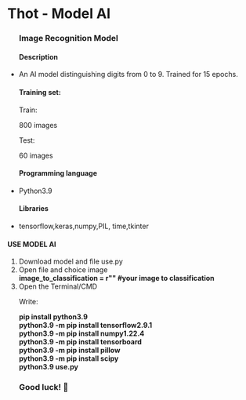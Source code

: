 # Thot - Model AI
<ul>
  <h3>Image Recognition Model</h3>
  <h4>Description</h4>
  <li><p>An AI model distinguishing digits from 0 to 9. Trained for 15 epochs.</p></li>

  <h4>Training set:</h4>
  <p>Train:</p>
  <p>800 images</p>
  <p>Test:</p>
  <p>60 images</p>

  <h4>Programming language</h4>
  <li><p>Python3.9</p></li>
  <h4>Libraries</h4>
  <li><p>tensorflow,keras,numpy,PIL, time,tkinter</p></li>
</ul>
<h4>USE MODEL AI</h4>
<ol>
  <li>Download model and file use.py</li>
  <li>Open file and choice image</li>
    <b>image_to_classification = r"" #your image to classification</b>
  <li>Open the Terminal/CMD</li>
    <p>Write:</p>
    <b>pip install python3.9</b> <br>
    <b>python3.9 -m pip install tensorflow2.9.1</b> <br>
    <b>python3.9 -m pip install numpy1.22.4</b> <br>
    <b>python3.9 -m pip install tensorboard</b> <br>
    <b>python3.9 -m pip install pillow</b> <br>
    <b>python3.9 -m pip install scipy</b> <br>
    <b>python3.9 use.py</b><br>
    <h3>Good luck! 🤗</h3> 
</ol>
